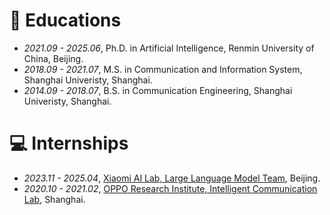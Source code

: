 
# 📖 Educations
- *2021.09 - 2025.06*, Ph.D. in Artificial Intelligence, Renmin University of China, Beijing.
- *2018.09 - 2021.07*, M.S. in Communication and Information System, Shanghai Univeristy, Shanghai.
- *2014.09 - 2018.07*, B.S. in Communication Engineering, Shanghai Univeristy, Shanghai.

<!-- # 💬 Invited Talks
- *2022.02*, Hosted MLNLP seminar \| [\[Video\]](https://www.bilibili.com/video/BV1wF411x7qh)
- *2021.06*, Audio & Speech Synthesis, Huawei internal talk
- *2021.03*, Non-autoregressive Speech Synthesis, PaperWeekly & biendata \| [\[video\]](https://www.bilibili.com/video/BV1uf4y1t7Hr/)
- *2020.12*, Non-autoregressive Speech Synthesis, Huawei Noah's Ark Lab internal talk -->

# 💻 Internships
- *2023.11 - 2025.04*, [Xiaomi AI Lab, Large Language Model Team](https://www.mi.com/global/about/founder/), Beijing.
- *2020.10 - 2021.02*, [OPPO Research Institute, Intelligent Communication Lab](https://www.oppo.com/en/proposal/), Shanghai.
